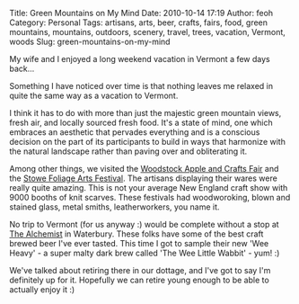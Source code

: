 Title: Green Mountains on My Mind
Date: 2010-10-14 17:19
Author: feoh
Category: Personal
Tags: artisans, arts, beer, crafts, fairs, food, green mountains, mountains, outdoors, scenery, travel, trees, vacation, Vermont, woods
Slug: green-mountains-on-my-mind

My wife and I enjoyed a long weekend vacation in Vermont a few days
back...

<!--more-->  
Something I have noticed over time is that nothing leaves me relaxed in
quite the same way as a vacation to Vermont.

I think it has to do with more than just the majestic green mountain
views, fresh air, and locally sourced fresh food. It's a state of mind,
one which embraces an aesthetic that pervades everything and is a
conscious decision on the part of its participants to build in ways that
harmonize with the natural landscape rather than paving over and
obliterating it.

Among other things, we visited the [Woodstock Apple and Crafts
Fair](http://www.woodstockmagazineonline.com/2010/09/woodstock-apples-crafts-fair/ "Woodstock Apples & Crafts Fair | Woodstock Magazine")
and the [Stowe Foliage Arts
Festival](http://www.craftproducers.com/festival-details.php?id=31 "Craft Producers").
The artisans displaying their wares were really quite amazing. This is
not your average New England craft show with 9000 booths of knit
scarves. These festivals had woodworoking, blown and stained glass,
metal smiths, leatherworkers, you name it.

No trip to Vermont (for us anyway :) would be complete without a stop at
[The
Alchemist](http://www.alchemistbeer.com/ "The Alchemist Pub And Brewery")
in Waterbury. These folks have some of the best craft brewed beer I've
ever tasted. This time I got to sample their new 'Wee Heavy' - a super
malty dark brew called 'The Wee Little Wabbit' - yum! :)

We've talked about retiring there in our dottage, and I've got to say
I'm definitely up for it. Hopefully we can retire young enough to be
able to actually enjoy it :)
